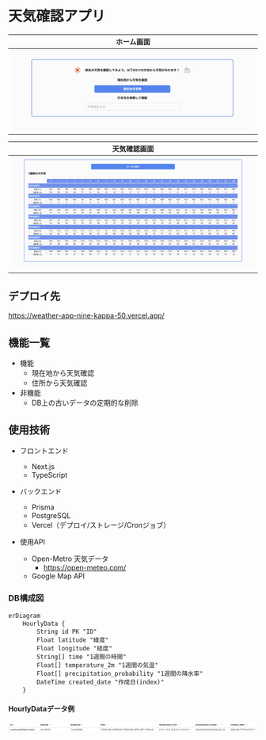 # 天気確認アプリ

|ホーム画面|
|:-:|
|<img src="./public/home.png" alt="Home Screen"/>|

|天気確認画面|
|:-:|
|<img src="./public/weather.png" alt="Weather Screen"/>|

## デプロイ先
https://weather-app-nine-kappa-50.vercel.app/

## 機能一覧
- 機能
  - 現在地から天気確認
  - 住所から天気確認
- 非機能
  - DB上の古いデータの定期的な削除

## 使用技術
- フロントエンド
  - Next.js
  - TypeScript
  
- バックエンド
  - Prisma
  - PostgreSQL
  - Vercel（デプロイ/ストレージ/Cronジョブ）

- 使用API
  - Open-Metro 天気データ
    - https://open-meteo.com/
  - Google Map API

### DB構成図
```mermaid
erDiagram
    HourlyData {
        String id PK "ID"
        Float latitude "緯度"
        Float longitude "経度"
        String[] time "1週間の時間"
        Float[] temperature_2m "1週間の気温"
        Float[] precipitation_probability "1週間の降水率"
        DateTime created_date "作成日(index)"
    }
```

#### HourlyDataデータ例
<img src='./public/data-example.png' alt='example'>
